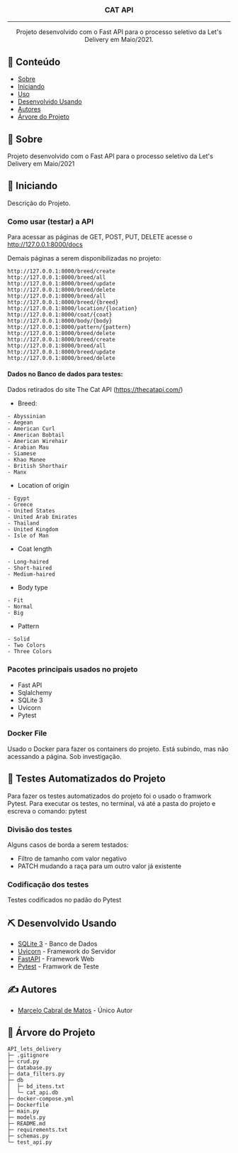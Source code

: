 <h3 align="center">CAT API</h3>


---

<p align="center"> Projeto desenvolvido com o Fast API para o processo seletivo da Let's Delivery em Maio/2021.
    <br> 
</p>

## 📝 Conteúdo

- [Sobre](#sobre)
- [Iniciando](#iniciando)
- [Uso](#uso)
- [Desenvolvido Usando](#desenvolvido_usando)
- [Autores](#autores)
- [Árvore do Projeto](#arvore_projeto)

## 🧐 Sobre <a name = "sobre"></a>

Projeto desenvolvido com o Fast API para o processo seletivo da Let's Delivery em Maio/2021

## 🏁 Iniciando <a name = "iniciando"></a>

Descrição do Projeto. 

### Como usar (testar) a API <a name = "uso"></a>
Para acessar as páginas de GET, POST, PUT, DELETE acesse o http://127.0.0.1:8000/docs

Demais páginas a serem disponibilizadas no projeto:
```
http://127.0.0.1:8000/breed/create
http://127.0.0.1:8000/breed/all
http://127.0.0.1:8000/breed/update
http://127.0.0.1:8000/breed/delete
http://127.0.0.1:8000/breed/all
http://127.0.0.1:8000/breed/{breed}
http://127.0.0.1:8000/location/{location}
http://127.0.0.1:8000/coat/{coat}
http://127.0.0.1:8000/body/{body}
http://127.0.0.1:8000/pattern/{pattern}
http://127.0.0.1:8000/breed/delete
http://127.0.0.1:8000/breed/create
http://127.0.0.1:8000/breed/all
http://127.0.0.1:8000/breed/update
http://127.0.0.1:8000/breed/delete
```

#### Dados no Banco de dados para testes:
Dados retirados do site The Cat API (https://thecatapi.com/)
- Breed:
```
- Abyssinian
- Aegean
- American Curl
- American Bobtail
- American Wirehair
- Arabian Mau
- Siamese
- Khao Manee
- British Shorthair
- Manx
```
- Location of origin
```
- Egypt
- Greece
- United States
- United Arab Emirates
- Thailand
- United Kingdom
- Isle of Man
```
- Coat length
```
- Long-haired
- Short-haired
- Medium-haired
```
- Body type
```
- Fit
- Normal
- Big
```
- Pattern
```
- Solid
- Two Colors
- Three Colors
```

### Pacotes principais usados no projeto

- Fast API
- Sqlalchemy
- SQLite 3
- Uvicorn
- Pytest

### Docker File

Usado o Docker para fazer os containers do projeto. Está subindo, mas não acessando a página. Sob investigação.

## 🔧 Testes Automatizados do Projeto <a name = "tests"></a>

Para fazer os testes automatizados do projeto foi o usado o framwork Pytest.
Para executar os testes, no terminal, vá até a pasta do projeto e escreva o comando:
pytest

### Divisão dos testes

Alguns casos de borda a serem testados:
- Filtro de tamanho com valor negativo
- PATCH mudando a raça para um outro valor já existente

### Codificação dos testes

Testes codificados no padão do Pytest

## ⛏️ Desenvolvido Usando <a name = "desenvolvido_usando"></a>

- [SQLite 3](https://sqlite.org/index.html) - Banco de Dados
- [Uvicorn](https://www.uvicorn.org/) - Framework do Servidor
- [FastAPI](https://fastapi.tiangolo.com/pt/) - Framework Web
- [Pytest](https://docs.pytest.org) - Framwork de Teste
## ✍️ Autores <a name = "autores"></a>

- [Marcelo Cabral de Matos](https://github.com/marcelocmatos) - Único Autor

## 🎉 Árvore do Projeto <a name = "arvore_projeto"></a>

```
API_lets_delivery
├─ .gitignore
├─ crud.py
├─ database.py
├─ data_filters.py
├─ db
│  ├─ bd_itens.txt
│  └─ cat_api.db
├─ docker-compose.yml
├─ Dockerfile
├─ main.py
├─ models.py
├─ README.md
├─ requirements.txt
├─ schemas.py
└─ test_api.py
```